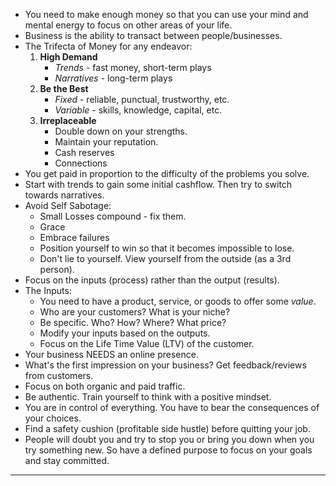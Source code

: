 
- You need to make enough money so that you can use your mind and mental energy to focus on other areas of your life.
- Business is the ability to transact between people/businesses.
- The Trifecta of Money for any endeavor:
	1. **High Demand**
		- *Trends* - fast money, short-term plays
		- *Narratives* - long-term plays
	2. **Be the Best**
		- *Fixed* - reliable, punctual, trustworthy, etc.
		- *Variable* - skills, knowledge, capital, etc.
	3. **Irreplaceable**
		- Double down on your strengths.
		- Maintain your reputation.
		- Cash reserves
		- Connections
- You get paid in proportion to the difficulty of the problems you solve.
- Start with trends to gain some initial cashflow. Then try to switch towards narratives.
- Avoid Self Sabotage:
	- Small Losses compound - fix them.
	- Grace
	- Embrace failures
	- Position yourself to win so that it becomes impossible to lose.
	- Don't lie to yourself. View yourself from the outside (as a 3rd person).
- Focus on the inputs (process) rather than the output (results).
- The Inputs:
	- You need to have a product, service, or goods to offer some *value*.
	- Who are your customers? What is your niche?
	- Be specific. Who? How? Where? What price?
	- Modify your inputs based on the outputs.
	- Focus on the Life Time Value (LTV) of the customer.
- Your business NEEDS an online presence. 
- What's the first impression on your business? Get feedback/reviews from customers.
- Focus on both organic and paid traffic.
- Be authentic. Train yourself to think with a positive mindset.
- You are in control of everything. You have to bear the consequences of your choices.
- Find a safety cushion (profitable side hustle) before quitting your job.
- People will doubt you and try to stop you or bring you down when you try something new. So have a defined purpose to focus on your goals and stay committed.

---